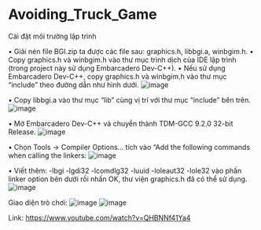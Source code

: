 # Avoiding_Truck_Game
Cài đặt môi trường lập trình

•	Giải nén file BGI.zip ta được các file sau: graphics.h, libbgi.a, winbgim.h.
•	Copy graphics.h và winbgim.h vào thư mục trình dịch của IDE lập trình (trong project này sử dụng Embarcadero Dev-C++).
•	Nếu sử dụng Embarcadero Dev-C++, copy graphics.h và winbgim.h vào thư mục “include” theo đường dẫn như hình dưới.
 ![image](https://github.com/td2510/Avoiding_Truck_Game/assets/111385453/348d1880-4e56-4699-ac6e-a2c973e80097)

•	Copy libbgi.a vào thư mục “lib” cùng vị trí với thư mục “include” bên trên.
 ![image](https://github.com/td2510/Avoiding_Truck_Game/assets/111385453/0443da82-b655-47b1-b7c5-2aa42977240b)


•	Mở Embarcadero Dev-C++ và chuyển thành TDM-GCC 9.2.0 32-bit Release.
 ![image](https://github.com/td2510/Avoiding_Truck_Game/assets/111385453/8d67c074-6bc4-4ac9-9432-2e99ddd613f1)


•	Chọn Tools -> Compiler Options… tích vào “Add the following commands when calling the linkers: 
 ![image](https://github.com/td2510/Avoiding_Truck_Game/assets/111385453/76b9b376-1de5-4a0b-b565-558374583505)


•	Viết thêm: -lbgi -lgdi32 -lcomdlg32 -luuid -loleaut32 -lole32 vào phần linker option bên dưới rồi nhấn OK, thư viện graphics.h đã có thể sử dụng.
 ![image](https://github.com/td2510/Avoiding_Truck_Game/assets/111385453/5b644346-079c-4014-bbc5-af565d065a16)

Giao diện trò chơi:
![image](https://github.com/td2510/Avoiding_Truck_Game/assets/111385453/d8fe4ab4-f5e1-4559-87a5-2b588a031044)
![image](https://github.com/td2510/Avoiding_Truck_Game/assets/111385453/af58962a-0863-4ca9-99b7-bc9396790d4b)


Link: https://www.youtube.com/watch?v=QHBNNf41Ya4
